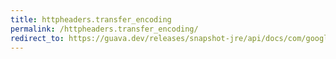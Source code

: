 ```yaml
---
title: httpheaders.transfer_encoding
permalink: /httpheaders.transfer_encoding/
redirect_to: https://guava.dev/releases/snapshot-jre/api/docs/com/google/common/net/HttpHeaders.html#TRANSFER_ENCODING
---
```

